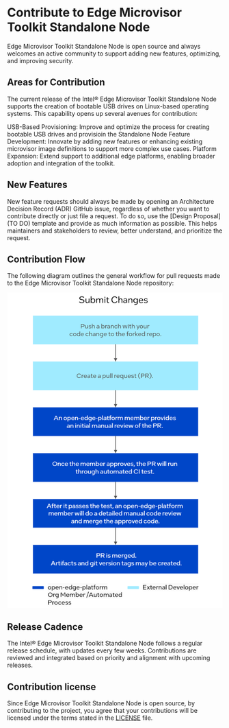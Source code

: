 # Contribute to Edge Microvisor Toolkit Standalone Node

Edge Microvisor Toolkit Standalone Node is open source and always welcomes an active
community to support adding new features, optimizing, and improving security.

## Areas for Contribution

The current release of the Intel® Edge Microvisor Toolkit Standalone Node supports the creation of bootable USB drives 
on Linux-based operating systems. This capability opens up several avenues for contribution:

USB-Based Provisioning: Improve and optimize the process for creating bootable USB drives and provisioin the Standalone Node
Feature Development: Innovate by adding new features or enhancing existing microvisor image definitions to support more complex use cases.
Platform Expansion: Extend support to additional edge platforms, enabling broader adoption and integration of the toolkit.

## New Features

New feature requests should always be made by opening an Architecture Decision Record (ADR)
GitHub issue, regardless of whether you want to contribute directly or just file a request.
To do so, use the [Design Proposal](TO DO) template
and provide as much information as possible. This helps maintainers and stakeholders to
review, better understand, and prioritize the request.

## Contribution Flow

The following diagram outlines the general workflow for pull requests made
to the Edge Microvisor Toolkit Standalone Node repository:

![Contribution Flow](submit-changes.drawio.png)

## Release Cadence

The Intel® Edge Microvisor Toolkit Standalone Node follows a regular release schedule, with updates every few weeks. 
Contributions are reviewed and integrated based on priority and alignment with upcoming releases.

## Contribution license

Since Edge Microvisor Toolkit Standalone Node is open source, by contributing to the project, you agree that
your contributions will be licensed under the terms stated in the
[LICENSE](../../LICENSE) file.

